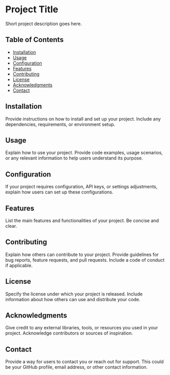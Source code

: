 # Project Title

Short project description goes here.

## Table of Contents

- [Installation](#installation)
- [Usage](#usage)
- [Configuration](#configuration)
- [Features](#features)
- [Contributing](#contributing)
- [License](#license)
- [Acknowledgments](#acknowledgments)
- [Contact](#contact)

## Installation

Provide instructions on how to install and set up your project. Include any dependencies, requirements, or environment setup.

## Usage

Explain how to use your project. Provide code examples, usage scenarios, or any relevant information to help users understand its purpose.

## Configuration

If your project requires configuration, API keys, or settings adjustments, explain how users can set up these configurations.

## Features

List the main features and functionalities of your project. Be concise and clear.

## Contributing

Explain how others can contribute to your project. Provide guidelines for bug reports, feature requests, and pull requests. Include a code of conduct if applicable.

## License

Specify the license under which your project is released. Include information about how others can use and distribute your code.

## Acknowledgments

Give credit to any external libraries, tools, or resources you used in your project. Acknowledge contributors or sources of inspiration.

## Contact

Provide a way for users to contact you or reach out for support. This could be your GitHub profile, email address, or other contact information.
